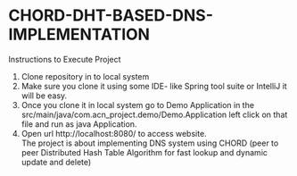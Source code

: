 # CHORD-DHT-BASED-DNS-IMPLEMENTATION<br/>
Instructions to Execute Project<br/>
1. Clone repository in to local system<br/>
2. Make sure you clone it using some IDE- like Spring tool suite or IntelliJ it will be easy.<br/>
3. Once you clone it in local system go to Demo Application in the src/main/java/com.acn_project.demo/Demo.Application left click on that file and run as java Application.<br/>
4. Open url http://localhost:8080/ to access website.<br/>
The project is about implementing DNS system using CHORD (peer to peer Distributed Hash Table Algorithm  for fast lookup and dynamic update and delete)<br/>
